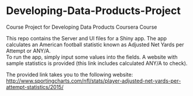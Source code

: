 # Developing-Data-Products-Project
Course Project for Developing Data Products Coursera Course

This repo contains the Server and UI files for a Shiny app.
The app calculates an American football statistic known as Adjusted Net Yards per Attempt or ANY/A.  
To run the app, simply input some values into the fields. 
A website with sample statistics is provided (this link includes calculated ANY/A to check).

The provided link takes you to the following website:
http://www.sportingcharts.com/nfl/stats/player-adjusted-net-yards-per-attempt-statistics/2015/
